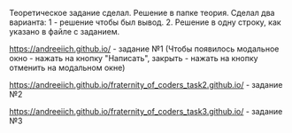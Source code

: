 
Теоретическое задание сделал. Решение в папке теория. Сделал два варианта: 1 - решение чтобы был вывод. 2. Решение в одну строку, как указано в файле с заданием. 

https://andreeiich.github.io/ - задание №1 (Чтобы появилось модальное окно - нажать на кнопку "Написать", закрыть - нажать на кнопку отменить на модальном окне)

https://andreeiich.github.io/fraternity_of_coders_task2.github.io/ - задание №2

https://andreeiich.github.io/fraternity_of_coders_task3.github.io/ - задание №3

